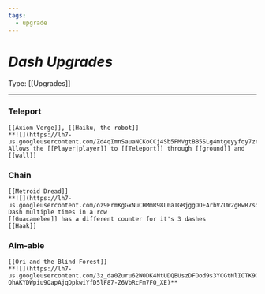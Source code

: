 ```yaml
---
tags:
  - upgrade
---
```

# _Dash Upgrades_

Type: [[Upgrades]]

----


### Teleport
	[[Axiom Verge]], [[Haiku, the robot]]
	**![](https://lh7-us.googleusercontent.com/Zd4qImnSauaNCKoCCj4Sb5PMVgtBB5SLg4mtgeyyfoy7zckJJB69VVpS_SyqXTpCRZz_BtvYerGgdmUMIC9xZJx74mBbnueI5dSTwepzruN6b8mS3uQWLpkxqBjAmU4aREAmuO8kua68hXfFenTqZto)**
	Allows the [[Player|player]] to [[Teleport]] through [[ground]] and [[wall]]

### Chain
	[[Metroid Dread]]
	**![](https://lh7-us.googleusercontent.com/oz9PrmKgGxNuCHMmR98L0aTGBjggOOEArbVZUW2gBwR7sd1zbG0S2bntR4KTsYyDiKd6VagFL8to1LXjZlBfT3ltHNznk9aQFAvi8NUeN7y48Haj6iAaVBsfXUSEHwH3a_lCV1SxkL_YESkQsNa4K2Y)**
	Dash multiple times in a row
	[[Guacamelee]] has a different counter for it's 3 dashes
	[[Haak]] 

### Aim-able
	[[Ori and the Blind Forest]]
	**![](https://lh7-us.googleusercontent.com/3z_da0Zuru62WODK4NtUDQBUszDFOod9s3YCGtNlIOTK9GQ2yIupYHZ7ra8DRnwYuyk6XYok_jEoZBal7RaIUMuweMM4RHUggOMeiRlpJ-OhAKYDWpiu9QapAjqDpkwiYfD5lF87-Z6VbRcFm7FQ_XE)**